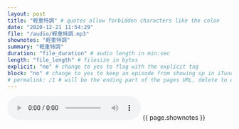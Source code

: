 ```yaml
---
layout: post
title: "輕重特調" # quotes allow forbidden characters like the colon
date: "2020-12-21 11:54:29"
file: "/audio/輕重特調.mp3"
shownotes: "輕重特調"
summary: "輕重特調"
duration: "file_duration" # audio length in min:sec
length: "file_length" # filesize in bytes
explicit: "no" # change to yes to flag with the explicit tag
block: "no" # change to yes to keep an episode from showing up in iTunes
# permalink: /1 # will be the ending part of the pages URL, delete to default to the title
---
```


<audio controls>
<source src="{{site.url}}{{site.baseurl}}{{ page.file }}" type="audio/x-mp3">
Your browser does not support the audio element.
</audio>
{{ page.shownotes }}
